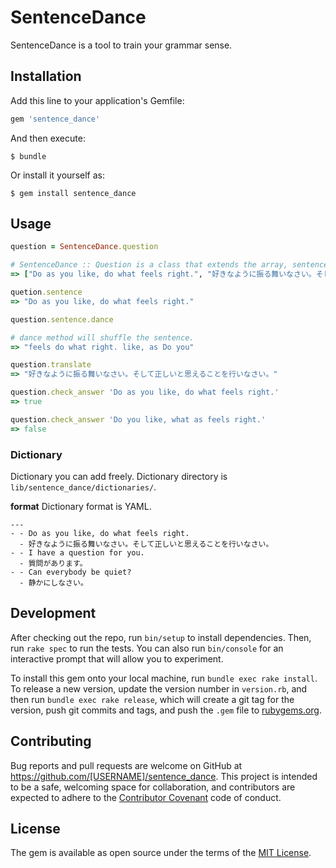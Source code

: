 # SentenceDance
SentenceDance is a tool to train your grammar sense.

## Installation

Add this line to your application's Gemfile:

```ruby
gem 'sentence_dance'
```

And then execute:

    $ bundle

Or install it yourself as:

    $ gem install sentence_dance

## Usage

```ruby
question = SentenceDance.question

# SentenceDance :: Question is a class that extends the array, sentence to 1st column, translated to 2nd column is stored.
=> ["Do as you like, do what feels right.", "好きなように振る舞いなさい。そして正しいと思えることを行いなさい。"]

quetion.sentence
=> "Do as you like, do what feels right."

question.sentence.dance

# dance method will shuffle the sentence.
=> "feels do what right. like, as Do you"

question.translate
=> "好きなように振る舞いなさい。そして正しいと思えることを行いなさい。"

question.check_answer 'Do as you like, do what feels right.'
=> true

question.check_answer 'Do you like, what as feels right.' 
=> false

```

### Dictionary
Dictionary you can add freely.
Dictionary directory is `lib/sentence_dance/dictionaries/`.

__format__
Dictionary format is YAML.

```
---
- - Do as you like, do what feels right.
  - 好きなように振る舞いなさい。そして正しいと思えることを行いなさい。
- - I have a question for you.
  - 質問があります。
- - Can everybody be quiet?
  - 静かにしなさい。
```

## Development

After checking out the repo, run `bin/setup` to install dependencies. Then, run `rake spec` to run the tests. You can also run `bin/console` for an interactive prompt that will allow you to experiment.

To install this gem onto your local machine, run `bundle exec rake install`. To release a new version, update the version number in `version.rb`, and then run `bundle exec rake release`, which will create a git tag for the version, push git commits and tags, and push the `.gem` file to [rubygems.org](https://rubygems.org).

## Contributing

Bug reports and pull requests are welcome on GitHub at https://github.com/[USERNAME]/sentence_dance. This project is intended to be a safe, welcoming space for collaboration, and contributors are expected to adhere to the [Contributor Covenant](contributor-covenant.org) code of conduct.


## License

The gem is available as open source under the terms of the [MIT License](http://opensource.org/licenses/MIT).

